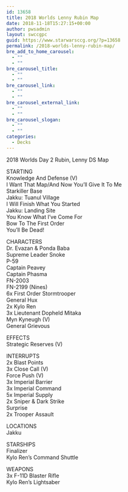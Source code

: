 ```yaml
---
id: 13658
title: 2018 Worlds Lenny Rubin Map
date: 2018-11-18T15:27:15+00:00
author: pwsadmin
layout: swccgpc
guid: https://www.starwarsccg.org/?p=13658
permalink: /2018-worlds-lenny-rubin-map/
bre_add_to_home_carousel:
  - ""
  - ""
bre_carousel_title:
  - ""
  - ""
bre_carousel_link:
  - ""
  - ""
bre_carousel_external_link:
  - ""
  - ""
bre_carousel_slogan:
  - ""
  - ""
categories:
  - Decks
---
```

2018 Worlds Day 2 Rubin, Lenny DS Map

STARTING  
Knowledge And Defense (V)  
I Want That Map/And Now You’ll Give It To Me  
Starkiller Base  
Jakku: Tuanul Village  
I Will Finish What You Started  
Jakku: Landing Site  
You Know What I&#8217;ve Come For  
Bow To The First Order  
You&#8217;ll Be Dead!

CHARACTERS  
Dr. Evazan & Ponda Baba  
Supreme Leader Snoke  
P-59  
Captain Peavey  
Captain Phasma  
FN-2003  
FN-2199 (Nines)  
6x First Order Stormtrooper  
General Hux  
2x Kylo Ren  
3x Lieutenant Dopheld Mitaka  
Myn Kyneugh (V)  
General Grievous

EFFECTS  
Strategic Reserves (V)

INTERRUPTS  
2x Blast Points  
3x Close Call (V)  
Force Push (V)  
3x Imperial Barrier  
3x Imperial Command  
5x Imperial Supply  
2x Sniper & Dark Strike  
Surprise  
2x Trooper Assault

LOCATIONS  
Jakku

STARSHIPS  
Finalizer  
Kylo Ren&#8217;s Command Shuttle

WEAPONS  
3x F-11D Blaster Rifle  
Kylo Ren&#8217;s Lightsaber